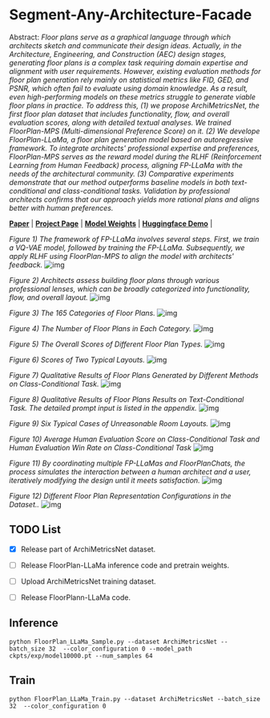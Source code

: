 # Segment-Any-Architecture-Facade
Abstract: *Floor plans serve as a graphical language through which architects sketch and communicate their design ideas. Actually, in the Architecture, Engineering, and Construction (AEC) design stages, generating floor plans is a complex task requiring domain expertise and alignment with user requirements. However, existing evaluation methods for floor plan generation rely mainly on statistical metrics like FID, GED, and PSNR, which often fail to evaluate using domain knowledge. As a result, even high-performing models on these metrics struggle to generate viable floor plans in practice. 
To address this, (1) we propose ArchiMetricsNet, the first floor plan dataset that includes functionality, flow, and overall evaluation scores, along with detailed textual analyses. We trained FloorPlan-MPS (Multi-dimensional Preference Score) on it. (2) We develope FloorPlan-LLaMa, a floor plan generation model based on autoregressive framework. To integrate architects' professional expertise and preferences, FloorPlan-MPS serves as the reward model during the RLHF (Reinforcement Learning from Human Feedback)  process, aligning FP-LLaMa with the needs of the architectural community. 
(3) Comparative experiments demonstrate that our method outperforms baseline models in both text-conditional and class-conditional tasks. Validation by professional architects confirms that our approach yields more rational plans and aligns better with human preferences.*


[**Paper**]() | [**Project Page**]() | [**Model Weights**]() | [**Huggingface Demo**]() |


*Figure 1) The framework of FP-LLaMa involves several steps. First, we train a VQ-VAE model, followed by training the FP-LLaMa. Subsequently, we apply RLHF using FloorPlan-MPS to align the model with architects' feedback.*
![img](assets/1.png)

*Figure 2) Architects assess building floor plans through various professional lenses, which can be broadly categorized into functionality, flow, and overall layout.*
![img](assets/2.png)

*Figure 3) The 165 Categories of Floor Plans.*
![img](assets/3.png)

*Figure 4) The Number of Floor Plans in Each Category.*
![img](assets/4.png)

*Figure 5) The Overall Scores of  Different Floor Plan Types.*
![img](assets/5.png)

*Figure 6) Scores of Two Typical Layouts.*
![img](assets/6.png)

*Figure 7) Qualitative Results of Floor Plans Generated by Different Methods on Class-Conditional Task.*
![img](assets/7.png)

*Figure 8) Qualitative Results of Floor Plans Results on Text-Conditional Task. The detailed prompt input is listed in the appendix.*
![img](assets/8.png)

*Figure 9) Six Typical Cases of Unreasonable Room Layouts.*
![img](assets/9.png)

*Figure 10) Average Human Evaluation Score on Class-Conditional Task and Human Evaluation Win Rate on Class-Conditional Task*
![img](assets/10.png)

*Figure 11) By coordinating multiple FP-LLaMas and FloorPlanChats, the process simulates the interaction between a human architect and a user, iteratively modifying the design until it meets satisfaction.*
![img](assets/11.png)

*Figure 12) Different Floor Plan Representation Configurations in the Dataset..*
![img](assets/12.png)


## TODO List

- [x] Release part of ArchiMetricsNet dataset. 
- [ ] Release FloorPlan-LLaMa inference code and pretrain weights.
- [ ] Upload ArchiMetricsNet training dataset.
- [ ] Release FloorPlann-LLaMa code.



## Inference

```
python FloorPlan_LLaMa_Sample.py --dataset ArchiMetricsNet --batch_size 32  --color_configuration 0 --model_path ckpts/exp/model10000.pt --num_samples 64
```
## Train

```
python FloorPlan_LLaMa_Train.py --dataset ArchiMetricsNet --batch_size 32  --color_configuration 0 
